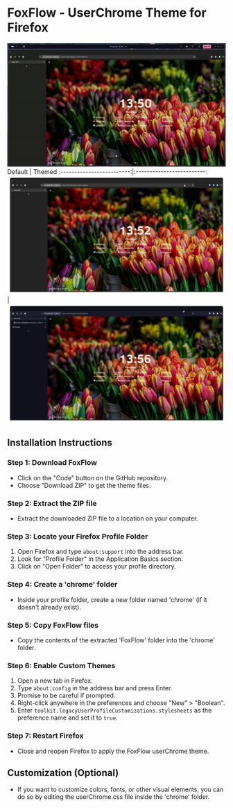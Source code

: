 # FoxFlow - UserChrome Theme for Firefox
![alt text](https://github.com/p1xlized/FoxFlow/blob/main/Screenshots/FoxFlow.gif "Logo Title Text 1")
Default           |  Themed
:-------------------------:|:-------------------------:
![](https://github.com/p1xlized/FoxFlow/blob/main/Screenshots/1.png )  |  ![](https://github.com/p1xlized/FoxFlow/blob/main/Screenshots/2.png)



## Installation Instructions

### Step 1: Download FoxFlow

- Click on the "Code" button on the GitHub repository.
- Choose "Download ZIP" to get the theme files.

### Step 2: Extract the ZIP file

- Extract the downloaded ZIP file to a location on your computer.

### Step 3: Locate your Firefox Profile Folder

1. Open Firefox and type `about:support` into the address bar.
2. Look for "Profile Folder" in the Application Basics section.
3. Click on "Open Folder" to access your profile directory.

### Step 4: Create a 'chrome' folder

- Inside your profile folder, create a new folder named 'chrome' (if it doesn't already exist).

### Step 5: Copy FoxFlow files

- Copy the contents of the extracted 'FoxFlow' folder into the 'chrome' folder.

### Step 6: Enable Custom Themes

1. Open a new tab in Firefox.
2. Type `about:config` in the address bar and press Enter.
3. Promise to be careful if prompted.
4. Right-click anywhere in the preferences and choose "New" > "Boolean".
5. Enter `toolkit.legacyUserProfileCustomizations.stylesheets` as the preference name and set it to `true`.

### Step 7: Restart Firefox

- Close and reopen Firefox to apply the FoxFlow userChrome theme.

## Customization (Optional)

- If you want to customize colors, fonts, or other visual elements, you can do so by editing the userChrome.css file inside the 'chrome' folder.
